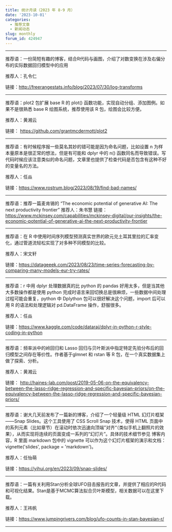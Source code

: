 ```yaml
---
title: 统计月读（2023 年 8-9 月）
date: '2023-10-01'
categories:
  - 推荐文章
  - 新闻动态
slug: monthly
forum_id: 424947
---
```


---
推荐语：一份简短有趣的博客，结合R代码与画图，介绍了对数变换在涉及右偏分布的实际数据回归模型中的应用

推荐人：孔令仁

链接：http://freerangestats.info/blog/2023/07/30/log-transforms

---

推荐语：plot2 包扩展 base R 的 plot() 函数功能，实现自动分组、添加图例。如果不是很熟悉 base R 绘图系统，推荐使用该 R 包，绘图会比较方便。

推荐人：黄湘云

链接： https://github.com/grantmcdermott/plot2

---

推荐语：有时候程序报一些莫名其妙的错可能是因为命名问题，比如设置 n 为样本量原本是很正常的想法，但是有可能和 dplyr 中的 n() 函数同名而导致错误。写代码时候应该注意类似的命名问题，文章里也提供了检查代码是否包含有这种不好的变量名的方法。

推荐人：任焱

链接：https://www.rostrum.blog/2023/08/19/find-bad-names/

---

推荐语：推荐一篇麦肯锡的 “The economic potential of generative AI: The next productivity frontier”
推荐人：朱书慧
链接：https://www.mckinsey.com/capabilities/mckinsey-digital/our-insights/the-economic-potential-of-generative-ai-the-next-productivity-frontier

---

推荐语：在 R 中使用时间序列模型预测真实世界的欧元兑土耳其里拉的汇率变化，通过管道流轻松实现了对多种不同模型的比较。

推荐人：宋文轩

链接：https://datageeek.com/2023/08/23/time-series-forecasting-by-comparing-many-models-eur-try-rates/

---

推荐语：r 中用 dplyr 处理数据真的比 python 的 pandas 好用太多，但是当其他大多数操作都是使用 python 完成时语言来回切换总是很麻烦，一些数据中间处理过程可能会重复，python 中 Dplython 包可以很好解决这个问题，import 后可以用 R 的语法和处理逻辑对 pd.DataFrame 操作，舒服很多。

推荐人：任焱

链接：https://www.kaggle.com/code/dataraj/dplyr-in-python-r-style-coding-in-python

---

推荐语：频率派中的岭回归和 Lasso 回归与贝叶斯派中指定特定先验分布后的回归模型之间存在等价性。作者基于glmnet 和 rstan 等 R 包，在一个真实数据集上做了探索、分析。

推荐人：黄湘云

链接： http://haines-lab.com/post/2019-05-06-on-the-equivalency-between-the-lasso-ridge-regression-and-specific-bayesian-priors/on-the-equivalency-between-the-lasso-ridge-regression-and-specific-bayesian-priors/

---

推荐语：谢大几天前发布了一篇新的博客，介绍了一个轻量级 HTML 幻灯片框架——Snap Slides。这个工具使用了 CSS Scroll Snap 技术，使得 HTML 页面中的系列元素（比如章节）在滚动时依次迅速向顶端”对齐“（类似手机上翻照片的效果），从而实现将连续的页面变成一系列的“幻灯片”。具体的技术细节参见 博客内容，R 里面 markdown 包中的 vignette 可以作为这个幻灯片框架的演示和文档：vignette('slides', package = 'markdown')。

推荐人：任怡萌

链接：https://yihui.org/en/2023/09/snap-slides/

---

推荐语：一篇有关利用Stan分析全球UFO目击报告的文章，并提供了相应的R代码和可视化结果。Stan是基于MCMC算法拟合贝叶斯模型，相关数据可以在这里下载。

推荐人：王祎帆

链接：https://www.jumpingrivers.com/blog/ufo-counts-in-stan-bayesian-r/

---